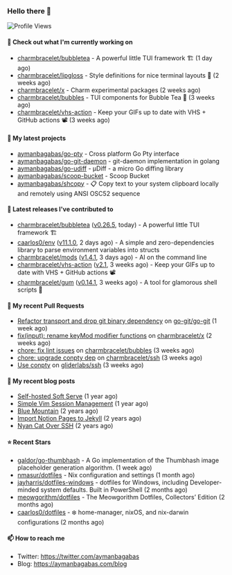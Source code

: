 ### Hello there 👋

![Profile Views](https://komarev.com/ghpvc/?username=aymanbagabas&label=PROFILE+VIEWS)

#### 👷 Check out what I'm currently working on

- [charmbracelet/bubbletea](https://github.com/charmbracelet/bubbletea) - A powerful little TUI framework 🏗 (1 day ago)
- [charmbracelet/lipgloss](https://github.com/charmbracelet/lipgloss) - Style definitions for nice terminal layouts 👄 (2 weeks ago)
- [charmbracelet/x](https://github.com/charmbracelet/x) - Charm experimental packages (2 weeks ago)
- [charmbracelet/bubbles](https://github.com/charmbracelet/bubbles) - TUI components for Bubble Tea 🫧 (3 weeks ago)
- [charmbracelet/vhs-action](https://github.com/charmbracelet/vhs-action) - Keep your GIFs up to date with VHS &#43; GitHub actions 📽️ (3 weeks ago)

#### 🌱 My latest projects

- [aymanbagabas/go-pty](https://github.com/aymanbagabas/go-pty) - Cross platform Go Pty interface
- [aymanbagabas/go-git-daemon](https://github.com/aymanbagabas/go-git-daemon) - git-daemon implementation in golang
- [aymanbagabas/go-udiff](https://github.com/aymanbagabas/go-udiff) - µDiff - a micro Go diffing library
- [aymanbagabas/scoop-bucket](https://github.com/aymanbagabas/scoop-bucket) - Scoop Bucket
- [aymanbagabas/shcopy](https://github.com/aymanbagabas/shcopy) - 📋 Copy text to your system clipboard locally and remotely using ANSI OSC52 sequence

#### 🔭 Latest releases I've contributed to

- [charmbracelet/bubbletea](https://github.com/charmbracelet/bubbletea) ([v0.26.5](https://github.com/charmbracelet/bubbletea/releases/tag/v0.26.5), today) - A powerful little TUI framework 🏗
- [caarlos0/env](https://github.com/caarlos0/env) ([v11.1.0](https://github.com/caarlos0/env/releases/tag/v11.1.0), 2 days ago) - A simple and zero-dependencies library to parse environment variables into structs
- [charmbracelet/mods](https://github.com/charmbracelet/mods) ([v1.4.1](https://github.com/charmbracelet/mods/releases/tag/v1.4.1), 3 days ago) - AI on the command line
- [charmbracelet/vhs-action](https://github.com/charmbracelet/vhs-action) ([v2.1](https://github.com/charmbracelet/vhs-action/releases/tag/v2.1), 3 weeks ago) - Keep your GIFs up to date with VHS &#43; GitHub actions 📽️
- [charmbracelet/gum](https://github.com/charmbracelet/gum) ([v0.14.1](https://github.com/charmbracelet/gum/releases/tag/v0.14.1), 3 weeks ago) - A tool for glamorous shell scripts 🎀

#### 🔨 My recent Pull Requests

- [Refactor transport and drop git binary dependency](https://github.com/go-git/go-git/pull/1111) on [go-git/go-git](https://github.com/go-git/go-git) (1 week ago)
- [fix(input): rename keyMod modifier functions](https://github.com/charmbracelet/x/pull/90) on [charmbracelet/x](https://github.com/charmbracelet/x) (2 weeks ago)
- [chore: fix lint issues](https://github.com/charmbracelet/bubbles/pull/534) on [charmbracelet/bubbles](https://github.com/charmbracelet/bubbles) (3 weeks ago)
- [chore: upgrade conpty dep](https://github.com/charmbracelet/ssh/pull/30) on [charmbracelet/ssh](https://github.com/charmbracelet/ssh) (3 weeks ago)
- [Use conpty](https://github.com/gliderlabs/ssh/pull/232) on [gliderlabs/ssh](https://github.com/gliderlabs/ssh) (3 weeks ago)

#### 📜 My recent blog posts

- [Self-hosted Soft Serve](https://aymanbagabas.com/blog/2023/04/28/self-hosted-soft-serve.html) (1 year ago)
- [Simple Vim Session Management](https://aymanbagabas.com/blog/2023/04/13/simple-vim-session-management.html) (1 year ago)
- [Blue Mountain](https://aymanbagabas.com/blog/2022/06/02/blue-mountain.html) (2 years ago)
- [Import Notion Pages to Jekyll](https://aymanbagabas.com/blog/2022/03/29/import-notion-pages-to-jekyll.html) (2 years ago)
- [Nyan Cat Over SSH](https://aymanbagabas.com/blog/2022/03/25/nyan-cat-over-ssh.html) (2 years ago)

#### ⭐ Recent Stars

- [galdor/go-thumbhash](https://github.com/galdor/go-thumbhash) - A Go implementation of the Thumbhash image placeholder generation algorithm. (1 week ago)
- [nmasur/dotfiles](https://github.com/nmasur/dotfiles) - Nix configuration and settings (1 month ago)
- [jayharris/dotfiles-windows](https://github.com/jayharris/dotfiles-windows) - dotfiles for Windows, including Developer-minded system defaults. Built in PowerShell (2 months ago)
- [meowgorithm/dotfiles](https://github.com/meowgorithm/dotfiles) - The Meowgorithm Dotfiles, Collectors’ Edition (2 months ago)
- [caarlos0/dotfiles](https://github.com/caarlos0/dotfiles) - ❄️ home-manager, nixOS, and nix-darwin configurations (2 months ago)

#### 📫 How to reach me

- Twitter: https://twitter.com/aymanbagabas
- Blog: https://aymanbagabas.com/blog
